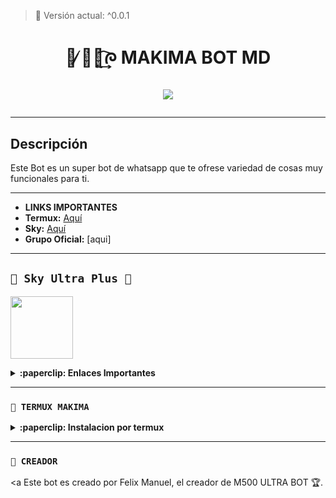 > 🩵 Versión actual: ^0.0.1

<h1 align="center">🩵 ̸̷᮫໊᷐͢᷍ᰍ MAKIMA BOT MD</p>
<p>
        <img src= "https://qu.ax/CbzQU.jpg">
    </p>

---

## Descripción

Este Bot es un super bot de whatsapp que te ofrese variedad de cosas muy funcionales para ti.

---

- **LINKS IMPORTANTES**
- **Termux:** [Aquí](https://youtu.be/gqtGeXRLImQ?si=PpM7EitywqFunEU5)
- **Sky:** [Aquí](https://youtu.be/TzHyGH_6GH0?si=uKS3h8MXIhMOGrEM)
- **Grupo Oficial:** [aqui] 

</details>

---

## **`🩵 Sky Ultra Plus 🩵`**
<a href="https://dash.skyultraplus.com/"><img src="https://files.catbox.moe/62pqnw.jpg" height="100px"></a>

<details>
 <summary><b>:paperclip: Enlaces Importantes</b></summary>

- **Dash:** [`Aquí`](https://dash.skyultraplus.com)
- **Panel:** [`Aquí`](https://panel.skyultraplus.com)

</details>

---

### **`🩵 TERMUX MAKIMA`**

<details>
 <summary><b>:paperclip: Instalacion por termux</b></summary>

<img src="https://files.catbox.moe/ksv9f3.jpg" alt="MakimaBot" style="width: 100%; height: auto; max-width: 500px;">

> Nota: Copia y pega los comandos en termux uno por uno.
```bash
termux-setup-storage
```

```bash
apt update && apt upgrade && pkg install -y git nodejs ffmpeg imagemagick yarn
```

```bash
git clone https://github.com/David-Chian/Makima-Bot-MD && cd Makima-Bot-MD
```

```bash
yarn install
```

```bash
npm install
```

```bash
npm update
```

```bash
npm start
```

> Si aparece (Y/I/N/O/D/Z) [default=N] ? usa la letra "y" + "ENTER" para continuar con la instalación del bot.

### **🩵 Como activar en caso de que se detiene en Termux**

> Si después de instalar el bot en Termux se detiene (pantalla en blanco, pérdida de conexión a Internet, reinicio del dispositivo), sigue estos pasos:

Abre Termux y navega al directorio del bot:
   
   ```bash
    cd Makima-Bot-MD
   ```

Inicia el bot nuevamente:
  
   ```bash
    npm start
   ```

</details>

---

### **`🩵 CREADOR`**
<a
Este bot es creado por Felix Manuel, el creador de M500 ULTRA BOT 🏆.

